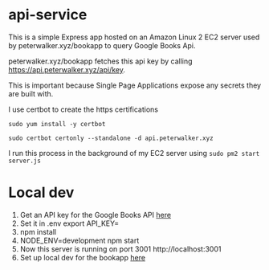 # api-service

This is a simple Express app hosted on an Amazon Linux 2 EC2 server used by peterwalker.xyz/bookapp to query Google Books Api.

peterwalker.xyz/bookapp fetches this api key by calling https://api.peterwalker.xyz/api/key.

This is important because Single Page Applications expose any secrets they are built with.

I use certbot to create the https certifications

`sudo yum install -y certbot`

`sudo certbot certonly --standalone -d api.peterwalker.xyz`

I run this process in the background of my EC2 server using
`sudo pm2 start server.js`

# Local dev
1. Get an API key for the Google Books API [here](https://console.cloud.google.com/apis/library/books.googleapis.com?project=booksearch-281216)
2. Set it in .env export API_KEY=
3. npm install
4. NODE_ENV=development npm start
5. Now this server is running on port 3001 http://localhost:3001
6. Set up local dev for the bookapp [here](https://github.com/petertimwalker/portfolio-site/blob/main/README.md#local-dev)
